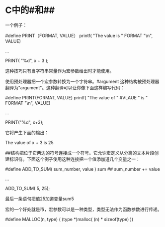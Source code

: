 # C中的#和##

一个例子：

\#define PRINT（FORMAT, VALUE） printf( "The value is " FORMAT "\n", VALUE)

...

PRINT( "%d", x + 3 );

这种技巧只有当字符串常量作为宏参数给出时才能使用。

使用预处理器把一个宏参数转换为一个字符串。#argument 这种结构被预处理器翻译为"argument"。这种翻译可以让你像下面这样编写代码：

\#define PRINT(FORMAT, VALUE)  printf( "The value of " #VLAUE " is " FORMAT "\n", VALUE)

...

PRINT("%d", x+3);

它将产生下面的输出：

The value of x + 3 is 25

\##结构把位于它两边的符号连接成一个符号。它允许宏定义从分离的文本片段创建标识符。下面这个例子使用这种连接把一个值添加道几个变量之一：

\#define ADD_TO_SUM( sum_number, value ) sum ## sum_number += value

...

ADD_TO_SUM( 5, 25);

最后一条语句把值25加道变量sum5

宏的一个好处就是市，宏参数可以是一种类型，类型无法作为函数参数进行传递。

\#define MALLOC(n, type) ( (type *)malloc( (n) * sizeof(type) ))
